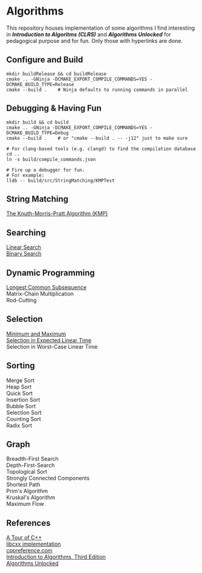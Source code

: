 # Algorithms
This repository houses implementation of some algorithms I find interesting in _**Introduction to Algoritms (CLRS)**_ and _**Algorithms Unlocked**_ for pedagogical purpose and for fun. Only those with hyperlinks are done.
## Configure and Build
```SHELL
mkdir buildRelease && cd buildRelease
cmake .. -GNinja -DCMAKE_EXPORT_COMPILE_COMMANDS=YES -DCMAKE_BUILD_TYPE=Release
cmake --build .    # Ninja defaults to running commands in parallel
```
## Debugging & Having Fun
```SHELL
mkdir build && cd build
cmake .. -GNinja -DCMAKE_EXPORT_COMPILE_COMMANDS=YES -DCMAKE_BUILD_TYPE=Debug
cmake --build .    # or "cmake --build . -- -j12" just to make sure

# For clang-based tools (e.g. clangd) to find the compilation database
cd ..
ln -s build/compile_commands.json

# Fire up a debugger for fun. 
# For example:
lldb -- build/src/StringMatching/KMPTest
```
## String Matching
[The Knuth-Morris-Pratt Algorithm (KMP)](src/StringMatching/KMP.cpp#L23-L45)  
## Searching
[Linear Search](src/Searching/Searching.hpp#L4-L19)  
[Binary Search](src/Searching/Searching.hpp#L21-L44)  
## Dynamic Programming
[Longest Common Subsequence](src/DynamicProgramming/LCS.cpp#L11-L27)  
Matrix-Chain Multiplication  
Rod-Cutting  
## Selection
[Minimum and Maximum](src/Selection/Selection.cpp#L9-L55)  
[Selection in Expected Linear Time](src/Selection/Selection.cpp#L57-L83)  
Selection in Worst-Case Linear Time  
## Sorting
Merge Sort  
Heap Sort  
Quick Sort  
Insertion Sort  
Bubble Sort  
Selection Sort  
Counting Sort  
Radix Sort  
## Graph
Breadth-First Search  
Depth-First-Search  
Topological Sort  
Strongly Connected Components  
Shortest Path  
Prim's Algorithm  
Kruskal's Algorithm  
Maximum Flow  
## References
[A Tour of C++](http://www.stroustrup.com/tour2.html)  
[libcxx implementation](https://github.com/llvm/llvm-project/blob/master/libcxx/include/algorithm)  
[cppreference.com](https://en.cppreference.com/w/cpp)  
[Introduction to Algorithms, Third Edition](https://mitpress.mit.edu/books/introduction-algorithms-third-edition)  
[Algorithms Unlocked](https://mitpress.mit.edu/books/algorithms-unlocked)  
